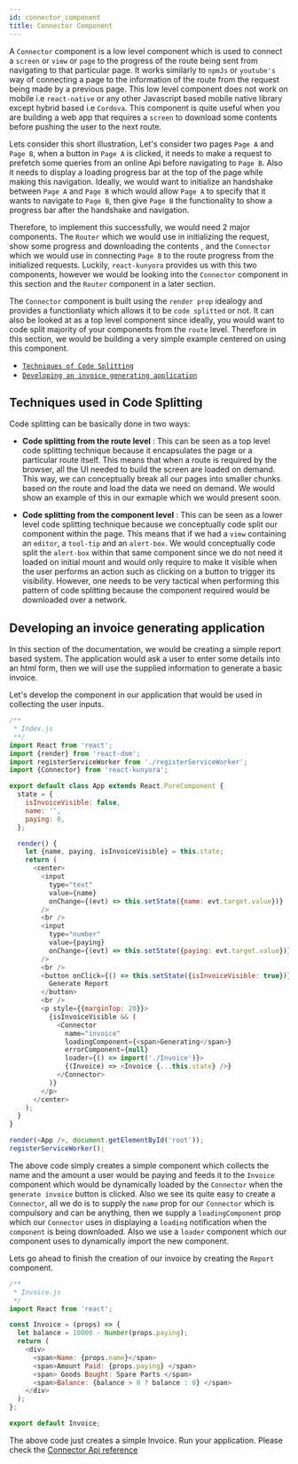 ```yaml
---
id: connector_component
title: Connector Component
---
```


A `Connector` component is a low level component which is used to connect a `screen` or `view` or `page` to the progress of the route being sent from navigating to that particular page. It works similarly to `npmJs` or `youtube's` way of connecting a page to the information of the route from the request being made by a previous page. This low level component does not work on mobile i.e `react-native` or any other Javascript based mobile native library except hybrid based i.e `Cordova`. This component is quite useful when you are building a web app that requires a `screen` to download some contents before pushing the user to the next route.

Lets consider this short illustration, Let's consider two pages `Page A` and `Page B`, when a button in `Page A` is clicked, it needs to make a request to prefetch some queries from an online Api before navigating to `Page B`. Also it needs to display a loading progress bar at the top of the page while making this navigation. Ideally, we would want to initialize an handshake between `Page A` and `Page B` which would allow `Page A` to specify that it wants to navigate to `Page B`, then give `Page B` the functionality to show a progress bar after the handshake and navigation.

Therefore, to implement this successfully, we would need 2 major components. The `Router` which we would use in initializing the request, show some progress and downloading the contents , and the `Connector` which we would use in connecting `Page B` to the route progress from the initialized requests. Luckily, `react-kunyora` provides us with this two components, however we would be looking into the `Connector` component in this section and the `Router` component in a later section.

The `Connector` component is built using the `render prop` idealogy and provides a functionliaty which allows it to be `code splitted` or not. It can also be looked at as a top level component since ideally, you would want to code split majority of your components from the `route` level. Therefore in this section, we would be building a very simple example centered on using this component.

* [`Techniques of Code Splitting`](connector_component.md#techniques-used-in-code-splitting)
* [`Developing an invoice generating application`](connector_component.md#developing-an-invoice-generating-application)

## Techniques used in Code Splitting

Code splitting can be basically done in two ways:

* **Code splitting from the route level** : This can be seen as a top level code splitting technique because it encapsulates the page or a particular route itself. This means that when a route is required by the browser, all the UI needed to build the screen are loaded on demand. This way, we can conceptually break all our pages into smaller chunks based on the route and load the data we need on demand. We would show an example of this in our exmaple which we would present soon.

* **Code splitting from the component level** : This can be seen as a lower level code splitting technique because we conceptually code split our component within the page. This means that if we had a `view` containing an `editor`, a `tool-tip` and an `alert-box`. We would conceptually code split the `alert-box` within that same component since we do not need it loaded on initial mount and would only require to make it visible when the user performs an action such as clicking on a button to trigger its visibility. However, one needs to be very tactical when performing this pattern of code splitting because the component required would be downloaded over a network.

## Developing an invoice generating application

In this section of the documentation, we would be creating a simple report based system. The application would ask a user to enter some details into an html form, then we will use the supplied information to generate a basic invoice.

Let's develop the component in our application that would be used in collecting the user inputs.

```javascript
/**
 * Index.js
 **/
import React from 'react';
import {render} from 'react-dom';
import registerServiceWorker from './registerServiceWorker';
import {Connector} from 'react-kunyora';

export default class App extends React.PureComponent {
  state = {
    isInvoiceVisible: false,
    name: '',
    paying: 0,
  };

  render() {
    let {name, paying, isInvoiceVisible} = this.state;
    return (
      <center>
        <input
          type="text"
          value={name}
          onChange={(evt) => this.setState({name: evt.target.value})}
        />
        <br />
        <input
          type="number"
          value={paying}
          onChange={(evt) => this.setState({paying: evt.target.value})}
        />
        <br />
        <button onClick={() => this.setState({isInvoiceVisible: true})}>
          Generate Report
        </button>
        <br />
        <p style={{marginTop: 20}}>
          {isInvoiceVisible && (
            <Connector
              name="invoice"
              loadingComponent={<span>Generating</span>}
              errorComponent={null}
              loader={() => import('./Invoice')}>
              {(Invoice) => <Invoice {...this.state} />}
            </Connector>
          )}
        </p>
      </center>
    );
  }
}

render(<App />, document.getElementById('root'));
registerServiceWorker();
```

The above code simply creates a simple component which collects the name and the amount a user would be paying and feeds it to the `Invoice` component which would be dynamically loaded by the `Connector` when the `generate invoice` button is clicked. Also we see its quite easy to create a `Connector`, all we do is to supply the `name` prop for our `Connector` which is compulsory and can be anything, then we supply a `loadingComponent` prop which our `Connector` uses in displaying a `loading` notification when the `component` is being downloaded. Also we use a `loader` component which our component uses to dynamically import the new component.

Lets go ahead to finish the creation of our invoice by creating the `Report` component.

```javascript
/**
 * Invoice.js
 */
import React from 'react';

const Invoice = (props) => {
  let balance = 10000 - Number(props.paying);
  return (
    <div>
      <span>Name: {props.name}</span>
      <span>Amount Paid: {props.paying} </span>
      <span> Goods Bought: Spare Parts </span>
      <span>Balance: {balance > 0 ? balance : 0} </span>
    </div>
  );
};

export default Invoice;
```

The above code just creates a simple Invoice. Run your application. Please check the [Connector Api reference](connector_component_api_overview.md)
